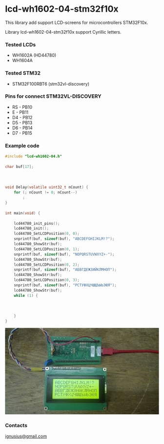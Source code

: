 # lcd-wh1602-04-stm32f10x #

This library add support LCD-screens for microcontrollers STM32F10x.

Library lcd-wh1602-04-stm32f10x support Cyrillic letters.

### Tested LCDs ###

* WH1602A (HD44780)
* WH1604A

### Tested STM32 ###

* STM32F100RBT6 (stm32vl-discovery)


### Pins for connect STM32VL-DISCOVERY ###

* RS - PB10
* E -  PB11
* D4 - PB12
* D5 - PB13
* D6 - PB14
* D7 - PB15

### Example code ###
```C
#include "lcd-wh1602-04.h"

char buf[17];



void Delay(volatile uint32_t nCount) {
	for (; nCount != 0; nCount--)
		;
}

int main(void) {

	lcd44780_init_pins();
	lcd44780_init();
	lcd44780_SetLCDPosition(0, 0);
	snprintf(buf, sizeof(buf), "ABCDEFGHIJKLM!?");
	lcd44780_ShowStr(buf);
	lcd44780_SetLCDPosition(0, 1);
	snprintf(buf, sizeof(buf), "NOPQRSTUVWXYZ+-");
	lcd44780_ShowStr(buf);
	lcd44780_SetLCDPosition(0, 2);
	snprintf(buf, sizeof(buf), "АБВГДЕЖЗИЙКЛМНОП");
	lcd44780_ShowStr(buf);
	lcd44780_SetLCDPosition(0, 3);
	snprintf(buf, sizeof(buf), "РСТУФХЦЧШЩЪЫЬЭЮЯ");
	lcd44780_ShowStr(buf);
	while (1) {



	}
}

```
![picture](EXAMPLE.jpg)

### Contacts ###

ignusius@gmail.com
